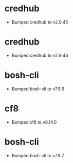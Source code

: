 
# credhub

- Bumped credhub to v2.9.45

# credhub

- Bumped credhub to v2.9.46

# bosh-cli

- Bumped bosh-cli to v7.9.6

# cf8

- Bumped cf8 to v8.14.0

# bosh-cli

- Bumped bosh-cli to v7.9.7
